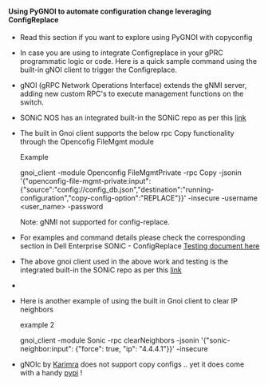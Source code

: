 #### Using PyGNOI to automate configuration change leveraging ConfigReplace

- Read this section if you want to explore using PyGNOI with copyconfig

- In case you are using to integrate Configreplace in your gPRC programmatic logic or code. Here is a quick sample command using the built-in gNOI client to trigger the Configreplace. 

- gNOI (gRPC Network Operations Interface) extends the gNMI server, adding new custom RPC's to execute management functions on the switch.

- SONiC NOS has an integrated built-in the SONiC repo as per this [link](https://github.com/sonic-net/SONiC/blob/master/doc/mgmt/Management%20Framework.md#3223-gnmi-client)

- The built in Gnoi client supports the below rpc Copy functionality through the Opencofig FileMgmt module

  Example 

  gnoi_client -module Openconfig FileMgmtPrivate -rpc Copy -jsonin '{"openconfig-file-mgmt-private:input":{"source":"config://config_db.json","destination":"running-configuration","copy-config-option":"REPLACE"}}' -insecure -username <user_name> -password <passwd>

  

  Note: gNMI not supported for config-replace.

-  For examples and command details please check the corresponding section in Dell Enterprise SONiC - ConfigReplace [Testing document here](https://github.com/sam6626/Sam-SONICChangeConfig/blob/main/Assests/ConfigReplace%20Prelauch%20test%20Sonic%204%201%20-%202.pdf)

- The above gnoi client used in the above work and testing is the integrated built-in the SONiC repo as per this [link](https://github.com/sonic-net/SONiC/blob/master/doc/mgmt/Management%20Framework.md#3223-gnmi-client)

- 

- Here is another example of using the built in Gnoi client to clear IP neighbors

  example 2

  gnoi_client -module Sonic -rpc clearNeighbors -jsonin '{"sonic-neighbor:input": {"force": true, "ip": "4.4.4.1"}}' -insecure

- gNOIc by [Karimra]() does not support copy configs .. yet it does come with a handy [pypi](https://pypi.org/project/gnoi-client/) ! 